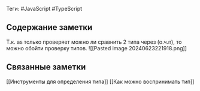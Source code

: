 Теги: #JavaScript #TypeScript 
## Содержание заметки
Т.к. as только проверяет можно ли сравнить 2 типа через (о.ч.п), то можно обойти проверку типов. 
![[Pasted image 20240623221918.png]]
## Связанные заметки
[[Инструменты для определения типа]]
[[Как можно воспринимать тип]]